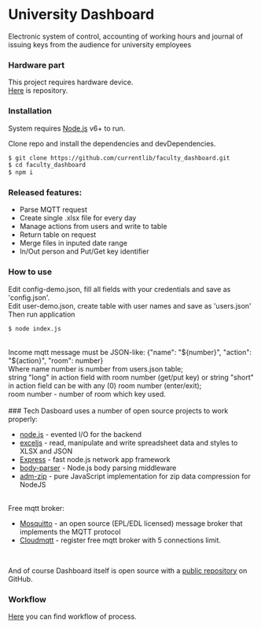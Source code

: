 # University Dashboard
Electronic system of control, accounting of working hours and journal of issuing keys from the audience for university employees

### Hardware part

This project requires hardware device. <br />
[Here](https://github.com/currentlib/faculty_dashboard_hardware) is repository.

### Installation

System requires [Node.js](https://nodejs.org/) v6+ to run.

Clone repo and install the dependencies and devDependencies.

```sh
$ git clone https://github.com/currentlib/faculty_dashboard.git
$ cd faculty_dashboard
$ npm i
```

### Released features:

  - Parse MQTT request
  - Create single .xlsx file for every day
  - Manage actions from users and write to table
  - Return table on request
  - Merge files in inputed date range
  - In/Out person and Put/Get key identifier

### How to use
Edit config-demo.json, fill all fields with your credentials and save as 'config.json'. <br />
Edit user-demo.json, create table with user names and save as 'users.json' <br />
Then run application <br />

```sh
$ node index.js
```
<br />
Income mqtt message must be JSON-like: {"name": "${number}", "action": "${action}", "room": number}<br />
Where name number is number from users.json table; <br />
string "long" in action field with room number (get/put key) or string "short" in action field can be with any (0) room number (enter/exit);<br /> 
room number - number of room which key used.<br />
<br />
### Tech
Dasboard uses a number of open source projects to work properly:

* [node.js](http://nodejs.org/) - evented I/O for the backend
* [exceljs](https://www.npmjs.com/package/exceljs) - read, manipulate and write spreadsheet data and styles to XLSX and JSON
* [Express](https://expressjs.com/) - fast node.js network app framework
* [body-parser](https://www.npmjs.com/package/body-parser) - Node.js body parsing middleware
* [adm-zip](https://www.npmjs.com/package/adm-zip) - pure JavaScript implementation for zip data compression for NodeJS
<br />
Free mqtt broker:

* [Mosquitto](https://mosquitto.org/) - an open source (EPL/EDL licensed) message broker that implements the MQTT protocol
* [Cloudmqtt](https://www.cloudmqtt.com/) - register free mqtt broker with 5 connections limit.
<br />

And of course Dashboard itself is open source with a [public repository](https://github.com/currentlib/faculty_dashboard) on GitHub.
<br />

### Workflow
[Here](https://app.diagrams.net/?lightbox=1&highlight=0000ff&edit=_blank&layers=1&nav=1&title=faculty_dashboard.drawio#R7V1Zd6M2FP4tffCj57Avj842nTadLT2TySMxik0LyAGR2P31lUAyIGEbLwjsNufMBIQQcHd990oZ6dfR8mPiLeZ%2FQB%2BEI03xlyP9ZqRpuuqq%2BBdpWRUtqmEqRcssCXzaVjY8BP8A2si6ZYEP0lpHBGGIgkW9cQrjGExRrc1LEvhe7%2FYCw%2FpTF94MCA0PUy8UWx8DH82LVkezy%2FZfQTCbsyerlltciTzWmX5JOvd8%2BF5p0m9H%2BnUCISqOouU1CAn1GF2K%2B%2B42XF2%2FWAJi1OaGH5OfN0Zq%2B4HzOpk8fvv22%2BP097FejPLmhRn9YPqyaMUoAHxMEHoKEzSHMxh74W3ZepXALPYBeYyCz8o%2B9xAucKOKG%2F8CCK0od70MQdw0R1FIr4qfQr8uhVkyBVven%2FYj71i5kRLgI4ARQMkKd0hA6KHgrc5Uj8rGbN1vfetXGOBX0RQqyJpCmcjEmDGVDYG8ZAYQvatkAj6ovEbZlLNmDzapApse8BORwKuSE4Ss7%2FMAgYeFl1PwHStonepeMqUcMZVtTHgDCQLLreRdcmShZDLo6XupOapF2%2BYVrTGUzQypkXJfullnLt4GtXi5dG3pZ3aiBpMk8VaVDgsi3ulmLdEtTksMheNgMeJJVcP5j7DYPjWLj1IsQ6D6pzhAhR9%2BCWbkkbGP%2Fw%2BDFIEYJOkWU6XsNlUd2Kb1uQzjlC2nk0%2FO6vrr%2FezxIXR%2F%2FojGYKwNSHI5sTpMlO1OfK9lmzXGaa5c32sLbHoEz%2FlnvWYg3eaD5Qi26XL0Ufv2uuwFBiHZhwhyN%2B50p7%2FUHLmSbQps%2BhKTmcsrIi8ZgTQlk6O%2B5XtNFUYlpXf5Fk3Cecm3qvcj4OtzWdMmcXr7HXj%2BbhnHc%2FUFOcTE9cIQhHCWeBEm%2BQIkAX4pkPDXvpYXdqlEWvBT%2BaCYjl77MTpSGKd3hRHDxZFmhfixV37whg9n5HBkXn32IjAyb9hF%2FLDq9cZbJlMUwHjPm75DGG25pe9QVecYaIkMtBv4x7uP0%2FFP9BQbVeYlBMsJAd4wLUDs08ObaeilaTCt0wosA%2FSzcvyU64VJz26WlOL5yYqeHGH1jJZWr0Jms4HMrO1YTImbkOgKx77igwTjKA7k7BioYyurnTuIyDp2jiIadUaZklFErYUa%2F88o4gidnhkl4r0NfuxTirsc5AHvYTwb6XfsynPC993lEOcwes7SXsJ%2Fo20005k31ERU%2BQmIABf%2BPsQB7mEwi4kvxNTII0VChWDqhRN6IQp8v9AxgKNE7zkfimgZRV7xuOYVYTQeC6sVjSRPRWiTE%2FqGeZbRQGdeN05HZ3Ga9RmePZkNfTeZdZlk1puMjXyvwGLBMv57qlxpjgUxF5JV5SZy%2BlS9Vt6Wnx0fQzqUNjvher1tsHmkq1K5KbbJT%2BLaRpH8QJbkKFIfRq5OvkjpbTNA%2BslTQBtQG%2FeDW%2Fmx7bpc8ALWsVwYAzFPw5ULQ%2BvH1NiyLUQrFGmKOU1eGr4U0fEa6lGg71eC3p1B8hccFSu%2FFGw8j1DZ2WDBe4uUDXdgulvT3FKRT6%2B7dkvddSWFCToXdTotrfi%2BJSBjDuJwVAklIHpTPkbQ5wlWfxJEW68ZKbm7%2BgjIe%2F8NVmUT4RieYSh0Rj1MdHjMVzLYvSd89aYiHIEBObivKWP87y7LB6UtuanOUpB8aG2cKYf0CeHFHJJSuHzgYsqn3ZFpQsHQkGAdxcVFhrvdzRjf2z8t9yHFGElxGGfRc%2BV993YL5zZrFYROY1UZFaFrhAfMzoROdC4XAA9YWt2Hq65AZqnogHvumDGLjntwxcfFTtohTu1rdp5OzRmaS3OHUeNRmXZqkuadbut5pyUpdlXrgIRZr3djIaasaagrTkMf8pAiRR7K0po6BnFVDwemY27fOmYNQ8eO8C1WS1WxTq4qx%2FkWEWstHAnzEQoRXMX3kJeHvO%2B9yy4vvE7%2FS0uGgW0cLrxWa%2BF1BiW8lii8dzCJhi2vrszVBlu5WK1jTzAZOLoVmo%2Bgn8M%2BKJ%2F9DI2YqtJ7CbAh1jxdQg2AkARsKLaQWgPA0IOdlaMFIDPS8GOUOIeVyJFH%2Fdn1iCE35AgF7DoN2fYpHm2N%2BIj4F33FHEeCiZ8fs%2FdWXmBSUTxv62TtAGhtX2StAU4jLz0SULSjQbTWA%2FwZrD8SWyywZmTxkXtS7IEF62Nq8%2B5gPnWOYByg%2FDvf5yAhowcpR8KLB%2FsMc3ew1VgZKyyLPp0dGEaNqfwssMk2Pdi5BFhSJsnkXUTL5Xj7ZpKsDTWYm%2BpX%2BP7sfFN%2F4Tvq%2FbvJVLnDmDSsxVgdSUqIthfjk082WrK%2Fo4So8ByatuhUzBi1t0dN9166AbbKXWGJWw2u0IGvz%2B6%2FJthqilN79U%2B2LAc1OLiYL1OSjA%2BbIj7cInFzm0fY%2B%2BVshEGLPRfSTWh0o1rvX9EkefbPK3v%2FuSFTzIleQubZqOdVei9MZ6nw4dhUWSbVGbhJdexugiXhOcr2GH5H%2F46Cq1bFToJ9L5CUbg18Pd14JvZdKFttKHmRDJWL9v0SwF2TS5yblljCJRXctYdh4A831MwMyra%2FhuSNYuxhFIHJhy0Yg3fvzibJE%2FNLyA3JazDspnlu88pkLoeogGWQonNZSiHsqdCwBYdchMEZxjqoI3Spp2DVMO1WKrJvsMrnStlzOg0%2BGRErUnCdAJoN4xTuPcCSSqTT84ewASOvUb3vSmSL5WeXEObptlGXy4bsndwwT5wwXQBconHRdJM8S4VLnHOvpnQkpX6EJfMto%2Blj18KZMjKMbIOCS039DC7z41wkGKxaPFbQs3VzxfD3Epz10PbccURfvQHJpBt8b4Y0ew43hRWLTbSVvKbo3PGu1rvfyHLlu%2FZpa7v5zZj%2FAx8d7vjWuBe8WN72GOR3eUT7OBlhW236cJpFORN36dNzITP3z3UZELSpQSw25ws5kmlt1xMdsCIYn5Z%2FKKegefn3hvTbfwE%3D) you can find workflow of process.